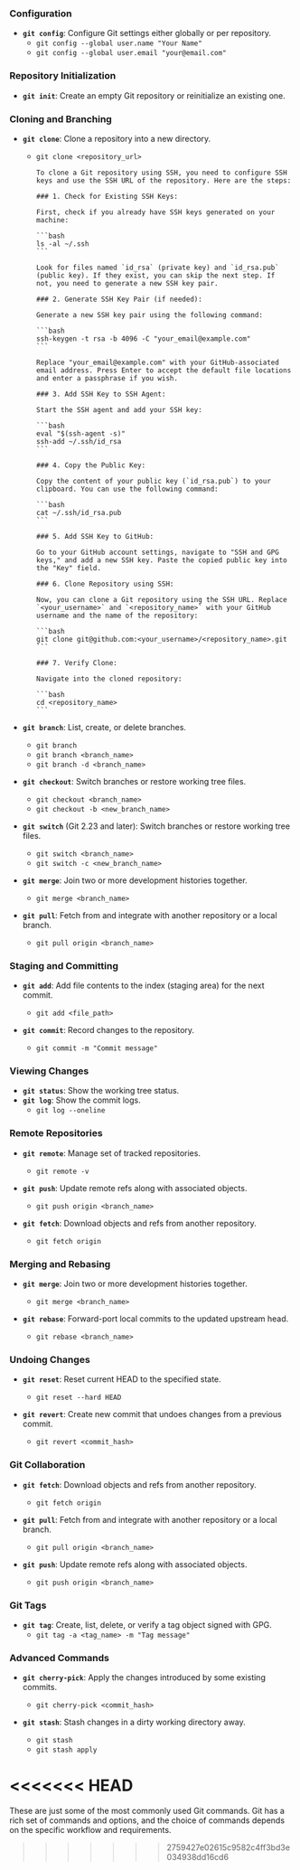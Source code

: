 ### Configuration

- **`git config`**: Configure Git settings either globally or per repository.
  - `git config --global user.name "Your Name"`
  - `git config --global user.email "your@email.com"`

### Repository Initialization

- **`git init`**: Create an empty Git repository or reinitialize an existing one.

### Cloning and Branching

- **`git clone`**: Clone a repository into a new directory.
  - `git clone <repository_url>`

		To clone a Git repository using SSH, you need to configure SSH keys and use the SSH URL of the repository. Here are the steps:

		### 1. Check for Existing SSH Keys:

		First, check if you already have SSH keys generated on your machine:

		```bash
		ls -al ~/.ssh
		```

		Look for files named `id_rsa` (private key) and `id_rsa.pub` (public key). If they exist, you can skip the next step. If not, you need to generate a new SSH key pair.

		### 2. Generate SSH Key Pair (if needed):

		Generate a new SSH key pair using the following command:

		```bash
		ssh-keygen -t rsa -b 4096 -C "your_email@example.com"
		```

		Replace "your_email@example.com" with your GitHub-associated email address. Press Enter to accept the default file locations and enter a passphrase if you wish.

		### 3. Add SSH Key to SSH Agent:

		Start the SSH agent and add your SSH key:

		```bash
		eval "$(ssh-agent -s)"
		ssh-add ~/.ssh/id_rsa
		```

		### 4. Copy the Public Key:

		Copy the content of your public key (`id_rsa.pub`) to your clipboard. You can use the following command:

		```bash
		cat ~/.ssh/id_rsa.pub
		```

		### 5. Add SSH Key to GitHub:

		Go to your GitHub account settings, navigate to "SSH and GPG keys," and add a new SSH key. Paste the copied public key into the "Key" field.

		### 6. Clone Repository using SSH:

		Now, you can clone a Git repository using the SSH URL. Replace `<your_username>` and `<repository_name>` with your GitHub username and the name of the repository:

		```bash
		git clone git@github.com:<your_username>/<repository_name>.git
		```

		### 7. Verify Clone:

		Navigate into the cloned repository:

		```bash
		cd <repository_name>
        ```


- **`git branch`**: List, create, or delete branches.
  - `git branch`
  - `git branch <branch_name>`
  - `git branch -d <branch_name>`

- **`git checkout`**: Switch branches or restore working tree files.
  - `git checkout <branch_name>`
  - `git checkout -b <new_branch_name>`

- **`git switch`** (Git 2.23 and later): Switch branches or restore working tree files.
  - `git switch <branch_name>`
  - `git switch -c <new_branch_name>`

- **`git merge`**: Join two or more development histories together.
  - `git merge <branch_name>`

- **`git pull`**: Fetch from and integrate with another repository or a local branch.
  - `git pull origin <branch_name>`

### Staging and Committing

- **`git add`**: Add file contents to the index (staging area) for the next commit.
  - `git add <file_path>`

- **`git commit`**: Record changes to the repository.
  - `git commit -m "Commit message"`

### Viewing Changes

- **`git status`**: Show the working tree status.
- **`git log`**: Show the commit logs.
  - `git log --oneline`

### Remote Repositories

- **`git remote`**: Manage set of tracked repositories.
  - `git remote -v`

- **`git push`**: Update remote refs along with associated objects.
  - `git push origin <branch_name>`

- **`git fetch`**: Download objects and refs from another repository.
  - `git fetch origin`

### Merging and Rebasing

- **`git merge`**: Join two or more development histories together.
  - `git merge <branch_name>`

- **`git rebase`**: Forward-port local commits to the updated upstream head.
  - `git rebase <branch_name>`

### Undoing Changes

- **`git reset`**: Reset current HEAD to the specified state.
  - `git reset --hard HEAD`

- **`git revert`**: Create new commit that undoes changes from a previous commit.
  - `git revert <commit_hash>`

### Git Collaboration

- **`git fetch`**: Download objects and refs from another repository.
  - `git fetch origin`

- **`git pull`**: Fetch from and integrate with another repository or a local branch.
  - `git pull origin <branch_name>`

- **`git push`**: Update remote refs along with associated objects.
  - `git push origin <branch_name>`

### Git Tags

- **`git tag`**: Create, list, delete, or verify a tag object signed with GPG.
  - `git tag -a <tag_name> -m "Tag message"`

### Advanced Commands

- **`git cherry-pick`**: Apply the changes introduced by some existing commits.
  - `git cherry-pick <commit_hash>`

- **`git stash`**: Stash changes in a dirty working directory away.
  - `git stash`
  - `git stash apply`

<<<<<<< HEAD
=======
These are just some of the most commonly used Git commands. Git has a rich set of commands and options, and the choice of commands depends on the specific workflow and requirements.
>>>>>>> 2759427e02615c9582c4ff3bd3e034938dd16cd6
